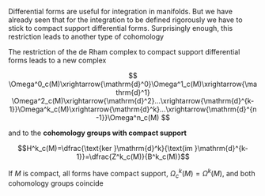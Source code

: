 Differential forms are useful for integration in manifolds. But we have already seen that for the integration to be defined rigorously we have to stick to compact support differential forms. Surprisingly enough, this restriction leads to another type of cohomology

The restriction of the de Rham complex to compact support differential forms leads to a new complex

$$
\Omega^0_c(M)\xrightarrow{\mathrm{d}^0}\Omega^1_c(M)\xrightarrow{\mathrm{d}^1} \Omega^2_c(M)\xrightarrow{\mathrm{d}^2}...\xrightarrow{\mathrm{d}^{k-1}}\Omega^k_c(M)\xrightarrow{\mathrm{d}^k}...\xrightarrow{\mathrm{d}^{n-1}}\Omega^n_c(M)
$$

and to the **cohomology groups with compact support** 

$$H^k_c(M)=\dfrac{\text{ker }\mathrm{d}^k}{\text{im }\mathrm{d}^{k-1}}=\dfrac{Z^k_c(M)}{B^k_c(M)}$$

If $M$ is compact, all forms have compact support, $\Omega^k_c(M)=\Omega^k(M)$, and both cohomology groups coincide